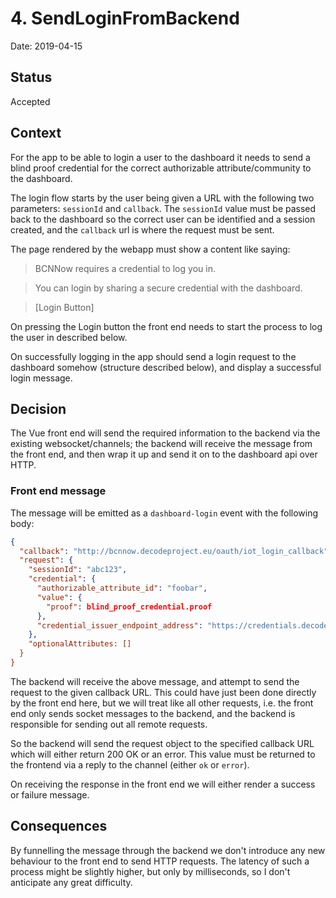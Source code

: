 # 4. SendLoginFromBackend

Date: 2019-04-15

## Status

Accepted

## Context

For the app to be able to login a user to the dashboard it needs to send a
blind proof credential for the correct authorizable attribute/community to
the dashboard.

The login flow starts by the user being given a URL with the following two
parameters: `sessionId` and `callback`. The `sessionId` value must be passed
back to the dashboard so the correct user can be identified and a session
created, and the `callback` url is where the request must be sent.

The page rendered by the webapp must show a content like saying:

> BCNNow requires a credential to log you in.

> You can login by sharing a secure credential with the dashboard.

> [Login Button]

On pressing the Login button the front end needs to start the process to log
the user in described below.

On successfully logging in the app should send a login request to the
dashboard somehow (structure described below), and display a successful login
message.

## Decision

The Vue front end will send the required information to the backend via the
existing websocket/channels; the backend will receive the message from the
front end, and then wrap it up and send it on to the dashboard api over HTTP.

### Front end message

The message will be emitted as a `dashboard-login` event with the following body:

```json
{
  "callback": "http://bcnnow.decodeproject.eu/oauth/iot_login_callback",
  "request": {
    "sessionId": "abc123",
    "credential": {
      "authorizable_attribute_id": "foobar",
      "value": {
        "proof": blind_proof_credential.proof
      },
      "credential_issuer_endpoint_address": "https://credentials.decodeproject.eu"
    },
    "optionalAttributes: []
  }
}
```

The backend will receive the above message, and attempt to send the request
to the given callback URL. This could have just been done directly by the
front end here, but we will treat like all other requests, i.e. the front end
only sends socket messages to the backend, and the backend is responsible for
sending out all remote requests.

So the backend will send the request object to the specified callback URL
which will either return 200 OK or an error. This value must be returned to
the frontend via a reply to the channel (either `ok` or `error`).

On receiving the response in the front end we will either render a success or
failure message.

## Consequences

By funnelling the message through the backend we don't introduce any new
behaviour to the front end to send HTTP requests. The latency of such a
process might be slightly higher, but only by milliseconds, so I don't
anticipate any great difficulty.
